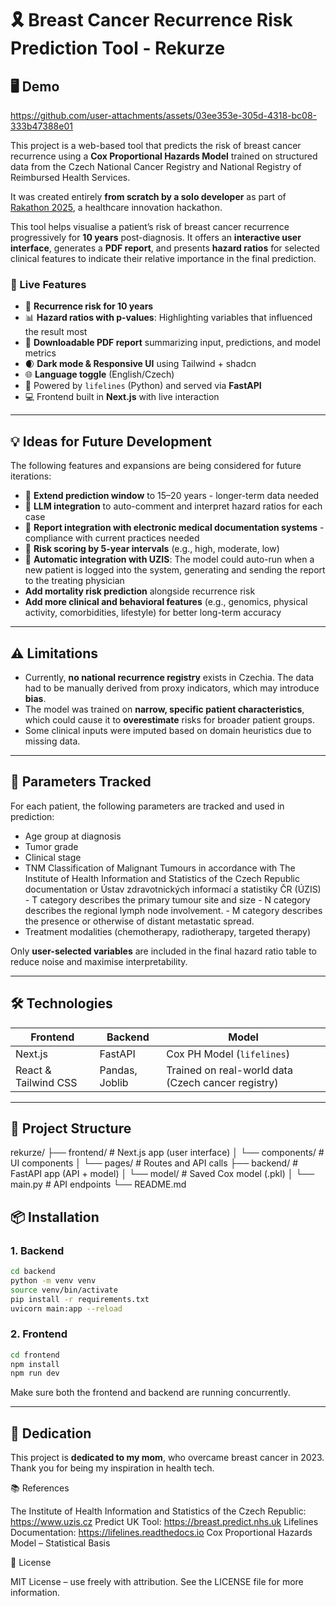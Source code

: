 # 🎗 Breast Cancer Recurrence Risk Prediction Tool - Rekurze

## 🖥 Demo

https://github.com/user-attachments/assets/03ee353e-305d-4318-bc08-333b47388e01

This project is a web-based tool that predicts the risk of breast cancer recurrence using a **Cox Proportional Hazards Model** trained on structured data from the Czech National Cancer Registry and National Registry of Reimbursed Health Services. 

It was created entirely **from scratch by a solo developer** as part of [Rakathon 2025](https://www.rakathon.cz), a healthcare innovation hackathon.

This tool helps visualise a patient’s risk of breast cancer recurrence progressively for **10 years** post-diagnosis. It offers an **interactive user interface**, generates a **PDF report**, and presents **hazard ratios** for selected clinical features to indicate their relative importance in the final prediction.

### 🚀 Live Features

- 🔢 **Recurrence risk for 10 years**
- 📊 **Hazard ratios with p-values**: Highlighting variables that influenced the result most
- 📄 **Downloadable PDF report** summarizing input, predictions, and model metrics
- 🌒 **Dark mode & Responsive UI** using Tailwind + shadcn
- 🌐 **Language toggle** (English/Czech)
- 🧪 Powered by `lifelines` (Python) and served via **FastAPI**
- 💻 Frontend built in **Next.js** with live interaction

---

## 💡 Ideas for Future Development

The following features and expansions are being considered for future iterations:

- 🔮 **Extend prediction window** to 15–20 years - longer-term data needed
- 🧠 **LLM integration** to auto-comment and interpret hazard ratios for each case
- 🧾 **Report integration with electronic medical documentation systems** - compliance with current practices needed
- 🧮 **Risk scoring by 5-year intervals** (e.g., high, moderate, low)
- 🔁 **Automatic integration with UZIS**: The model could auto-run when a new patient is logged into the system, generating and sending the report to the treating physician
- **Add mortality risk prediction** alongside recurrence risk
- **Add more clinical and behavioral features** (e.g., genomics, physical activity, comorbidities, lifestyle) for better long-term accuracy

---

## ⚠️ Limitations

- Currently, **no national recurrence registry** exists in Czechia. The data had to be manually derived from proxy indicators, which may introduce **bias**.
- The model was trained on **narrow, specific patient characteristics**, which could cause it to **overestimate** risks for broader patient groups.
- Some clinical inputs were imputed based on domain heuristics due to missing data.

---

## 🧬 Parameters Tracked

For each patient, the following parameters are tracked and used in prediction:

- Age group at diagnosis  
- Tumor grade
- Clinical stage
- TNM Classification of Malignant Tumours in accordance with The Institute of Health Information and Statistics of the Czech Republic documentation or Ústav zdravotnických informací a statistiky ČR (ÚZIS)
      - T category describes the primary tumour site and size
      - N category describes the regional lymph node involvement.
      - M category describes the presence or otherwise of distant metastatic spread.
- Treatment modalities (chemotherapy, radiotherapy, targeted therapy) 

Only **user-selected variables** are included in the final hazard ratio table to reduce noise and maximise interpretability.

---

## 🛠️ Technologies

| Frontend       | Backend         | Model             |
|----------------|-----------------|-------------------|
| Next.js        | FastAPI         | Cox PH Model (`lifelines`) |
| React & Tailwind CSS | Pandas, Joblib | Trained on real-world data (Czech cancer registry) |

---

## 📁 Project Structure

rekurze/ ├── frontend/ # Next.js app (user interface) │ └── components/ # UI components │ └── pages/ # Routes and API calls ├── backend/ # FastAPI app (API + model) │ └── model/ # Saved Cox model (.pkl) │ └── main.py # API endpoints └── README.md

## 📦 Installation

### 1. Backend

```bash
cd backend
python -m venv venv
source venv/bin/activate
pip install -r requirements.txt
uvicorn main:app --reload
```

### 2. Frontend

```bash
cd frontend
npm install
npm run dev
```

Make sure both the frontend and backend are running concurrently.

---

## 💖 Dedication

This project is **dedicated to my mom**, who overcame breast cancer in 2023.  
Thank you for being my inspiration in health tech.

📚 References

The Institute of Health Information and Statistics of the Czech Republic: https://www.uzis.cz
Predict UK Tool: https://breast.predict.nhs.uk
Lifelines Documentation: https://lifelines.readthedocs.io
Cox Proportional Hazards Model – Statistical Basis

📄 License

MIT License – use freely with attribution. See the LICENSE file for more information.

